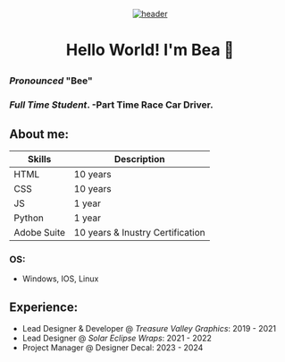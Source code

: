 

<div align="center">

[![header](https://upload.wikimedia.org/wikipedia/commons/6/6a/BEA_text_logo_%281972%29.svg)](https://bsideportfolio.com)

</div>


# <p align="center">Hello World! I'm Bea 👋</p>

### _Pronounced_ "Bee"
### *Full Time Student*. -Part Time Race Car Driver. 
##  About me: 



| Skills| Description |
| ----------- | ----------- |
| HTML | 10 years |
| CSS | 10 years |
| JS | 1 year |
| Python | 1 year |
| Adobe Suite | 10 years & Inustry Certification |

### OS:
- Windows, IOS, Linux


## Experience:
- Lead Designer & Developer @ _Treasure Valley Graphics_:  2019 - 2021
- Lead Designer @ _Solar Eclipse Wraps_: 2021 - 2022 
- Project Manager @ Designer Decal: 2023 - 2024 


<!--
**beasmith152/beasmith152** is a ✨ _special_ ✨ repository because its `README.md` (this file) appears on your GitHub profile.

Here are some ideas to get you started:

- 🔭 I’m currently working on ...
- 🌱 I’m currently learning ...
- 👯 I’m looking to collaborate on ...
- 🤔 I’m looking for help with ...
- 💬 Ask me about ...
- 📫 How to reach me: ...
- 😄 Pronouns: ...
- ⚡ Fun fact: ...
-->
